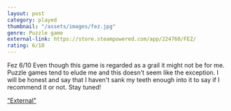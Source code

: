 ```yaml
---
layout: post
category: played
thumbnail: "/assets/images/fez.jpg"
genre: Puzzle game
external-link: https://store.steampowered.com/app/224760/FEZ/
rating: 6/10
---
```

Fez
6/10
Even though this game is regarded as a grail it might not be for me. Puzzle games tend to elude me and this doesn't seem like the exception. I will be honest and say that I haven't sank my teeth enough into it to say if I recommend it or not. Stay tuned!

["External"](https://store.steampowered.com/app/224760/FEZ/)